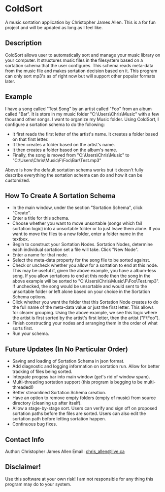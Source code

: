 ColdSort
========
A music sortation application by Christopher James Allen. This is a for fun project and will be updated as long as I feel like.

Description
-----------
ColdSort allows user to automatically sort and manage your music library on your computer. It structures music files in the filesystem based on a sortation schema that the user configures. This schema reads meta-data from the music file and makes sortation decision based on it. This program can only sort mp3's as of right now but will support other popular formats later.

Example
-------
I have a song called "Test Song" by an artist called "Foo" from an album called "Bar". It is store in my music folder "C:\Users\Chris\Music\" with a few thousand other songs. I want to organize my Music folder. Using ColdSort, I configure a sortation schema to do the following: 

* It first reads the first letter of the artist's name. It creates a folder based on that first letter.
* It then creates a folder based on the artist's name.
* It then creates a folder based on the album's name.
* Finally, the song is moved from "C:\Users\Chris\Music\" to "C:\Users\Chris\Music\F\Foo\Bar\Test.mp3"

Above is how the default sortation schema works but it doesn't fully describe everything the sortation schema can do and how it can be customized.

How To Create A Sortation Schema
--------------------------------
* In the main window, under the section "Sortation Schema", click "Create".
* Enter a title for this schema.
* Choose whether you want to move unsortable (songs which fail sortation logic) into a unsortable folder or to just leave them alone. If you want to move the files to a new folder, enter a folder name in the textbox.
* Begin to construct your Sortation Nodes. Sortation Nodes, determine each individual sortation set a file will take. Click "New Node".
* Enter a name for that node.
* Select the meta-data property for the song file to be sorted against. 
* Check or uncheck whether you allow for a sortation to end at this node. This may be useful if, given the above example, you have a album-less song. If you allow sortations to end at this node then the song in the above example will be sorted to "C:\Users\Chris\Music\F\Foo\Test.mp3". If unchecked, the song would be unsortable and would sent to the unsortable folder or left alone based on your choice in the Sortation Schema options.
* Click whether you want the folder that this Sortation Node creates to do the full name of the meta-data value or just the first letter. This allows for clearer grouping. Using the above example, we see this logic where the artist is first sorted by the artist's first letter, then the artist ("F\Foo").
* Finish constructing your nodes and arranging them in the order of what sorts first.
* Run your schema.

Future Updates (In No Particular Order)
---------------------------------------
* Saving and loading of Sortation Schema in json format.
* Add diagnostic and logging information on sortation run. Allow for better tracking of files being sorted.
* Integrate progess bar into main window (get's rid of window spam).
* Multi-threading sortation support (this program is begging to be multi-threaded!)
* Better streamlined Sortation Schema creation.
* Have an option to remove empty folders (empty of music) from source directory (cleaning up after itself).
* Allow a stage-by-stage sort. Users can verify and sign off on proposed sortation paths before the files are sorted. Users can also edit the sortation path before letting sortation happen.
* Continuous bug fixes.

Contact Info
------------
Author: Christopher James Allen
Email: chris_allen@live.ca

Disclaimer!
-----------
Use this software at your own risk! I am not responsible for any thing this program may do to your system. 
